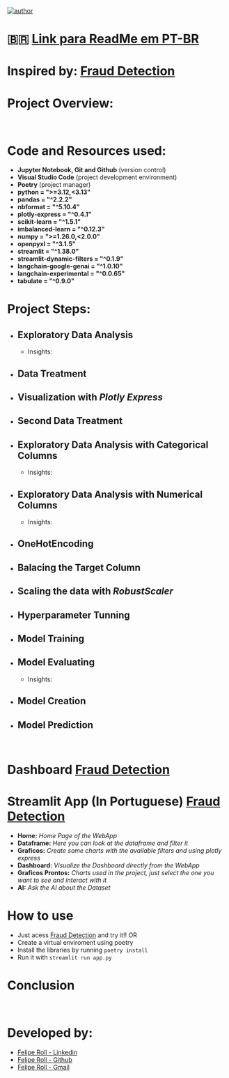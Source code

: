 [![author](https://img.shields.io/badge/author-feliperoll-purple.svg)](https://www.linkedin.com/in/felipe-roll/)

# :brazil: [Link para ReadMe em PT-BR](https://github.com/FelipeLRoll/prevencao-fraudes/edit/main/readmePortugues.md)
# Inspired by: [Fraud Detection](https://www.youtube.com/watch?v=r9aBF7dWX00)

# Project Overview:

&nbsp;
# Code and Resources used:
* **Jupyter Notebook, Git and Github** (version control)
* **Visual Studio Code** (project development environment)
* **Poetry** (project manager)
* **python = ">=3.12,<3.13"**
* **pandas = "^2.2.2"**
* **nbformat = "^5.10.4"**
* **plotly-express = "^0.4.1"**
* **scikit-learn = "^1.5.1"**
* **imbalanced-learn = "^0.12.3"**
* **numpy = ">=1.26.0,<2.0.0"**
* **openpyxl = "^3.1.5"**
* **streamlit = "^1.38.0"**
* **streamlit-dynamic-filters = "^0.1.9"**
* **langchain-google-genai = "^1.0.10"**
* **langchain-experimental = "^0.0.65"**
* **tabulate = "^0.9.0"**
&nbsp;
# Project Steps:
  * ## Exploratory Data Analysis
      - Insights:
  * ## Data Treatment
  * ## Visualization with *Plotly Express*
  * ## Second Data Treatment
  * ## Exploratory Data Analysis with Categorical Columns
       - Insights:
  * ## Exploratory Data Analysis with Numerical Columns
       - Insights:
  * ## OneHotEncoding
  * ## Balacing the Target Column
  * ## Scaling the data with *RobustScaler*
  * ## Hyperparameter Tunning
  * ## Model Training
  * ## Model Evaluating
       - Insights:
  * ## Model Creation
  * ## Model Prediction
&nbsp;
# Dashboard [Fraud Detection](https://app.powerbi.com/reportEmbed?reportId=ba0459e9-5520-4b20-a76c-be442c03b13a&autoAuth=true&ctid=f310b526-e195-4805-a55e-67e28f2fefdb)

# Streamlit App (In Portuguese) [Fraud Detection](https://prevencao-fraudes.streamlit.app/)
  - **Home:** *Home Page of the WebApp*
  - **Dataframe:** *Here you can look at the dataframe and filter it*
  - **Graficos:** *Create some charts with the available filters and using plotly express*
  - **Dashboard:** *Visualize the Dashboard directly from the WebApp*
  - **Graficos Prontos:** *Charts used in the project, just select the one you want to see and interact with it*
  - **AI:** *Ask the AI about the Dataset*

# How to use
* Just acess [Fraud Detection](https://prevencao-fraudes.streamlit.app/) and try it!! OR
* Create a virtual enviroment using poetry
* Install the libraries by running ```poetry install```
* Run it with ```streamlit run app.py```
&nbsp;
# Conclusion
&nbsp;
# Developed by: 
  * [Felipe Roll - Linkedin](https://www.linkedin.com/in/felipe-roll)
  * [Felipe Roll - Github](https://github.com/FelipeLRoll)
  * [Felipe Roll - Gmail](felipelroll@gmail.com)



